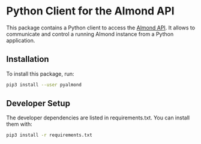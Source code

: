 # Python Client for the Almond API

This package contains a Python client to access the [Almond API](https://almond.stanford.edu/doc/my-api.md).
It allows to communicate and control a running Almond instance from a Python application.

## Installation

To install this package, run:

```bash
pip3 install --user pyalmond
```

## Developer Setup

The developer dependencies are listed in requirements.txt. You can install them with:
```bash
pip3 install -r requirements.txt
```